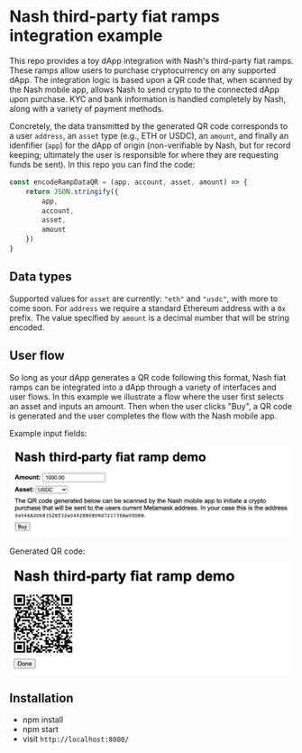 # Nash third-party fiat ramps integration example

This repo provides a toy dApp integration with Nash's third-party fiat ramps. These ramps allow users to purchase cryptocurrency on any supported dApp. The integration logic is based upon a QR code that, when scanned by the Nash mobile app, allows Nash to send crypto to the connected dApp upon purchase. KYC and bank information is handled completely by Nash, along with a variety of payment methods.

Concretely, the data transmitted by the generated QR code corresponds to a user
`address`, an `asset` type (e.g., ETH or USDC), an `amount`, and finally an idenfifier (`app`) for the dApp of origin (non-verifiable by Nash, but for record keeping; ultimately the user is responsible for where they are requesting funds be sent). In this repo you can find the code:

```javascript
const encodeRampDataQR = (app, account, asset, amount) => {
    return JSON.stringify({
        app,
        account,
        asset,
        amount
    })
}
```

## Data types

Supported values for `asset` are currently: `"eth"` and `"usdc"`, with more to come soon. For `address` we require a standard Ethereum address with a `0x` prefix. The value specified by `amount` is a decimal number that will be string encoded.

## User flow

So long as your dApp generates a QR code following this format, Nash fiat ramps can be integrated into a dApp through a variety of interfaces and user flows. In this example we illustrate a flow where the user first selects an asset and inputs an amount. Then when the user clicks "Buy", a QR code is generated and the user completes the flow with the Nash mobile app. 

Example input fields:

![Nash example input fields](https://github.com/nash-io/third-party-fiat-ramps/blob/main/images/fiat-buy-fields.png)

Generated QR code:

![Generated QR code](https://github.com/nash-io/third-party-fiat-ramps/blob/main/images/fiat-buy-qr.png)


## Installation

- npm install
- npm start
- visit `http://localhost:8080/`
